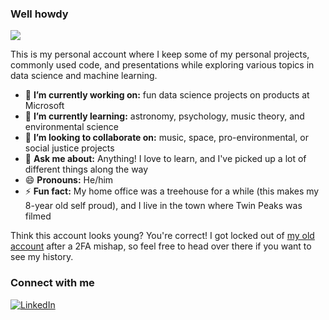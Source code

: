 ### Well howdy

![](https://komarev.com/ghpvc/?username=MacalusoJeff&style=flat-square)

This is my personal account where I keep some of my personal projects, commonly used code, and presentations while exploring various topics in data science and machine learning.

- 🔭 **I’m currently working on:** fun data science projects on products at Microsoft
- 🌱 **I’m currently learning:** astronomy, psychology, music theory, and environmental science
- 👯 **I’m looking to collaborate on:** music, space, pro-environmental, or social justice projects
- 💬 **Ask me about:** Anything! I love to learn, and I've picked up a lot of different things along the way
- 😄 **Pronouns:** He/him
- ⚡ **Fun fact:** My home office was a treehouse for a while (this makes my 8-year old self proud), and I live in the town where Twin Peaks was filmed

Think this account looks young? You're correct! I got locked out of [my old account](https://github.com/JeffMacaluso) after a 2FA mishap, so feel free to head over there if you want to see my history.

### Connect with me

<a href="https://www.linkedin.com/in/macalusojeff/" target="_blank"><img src="https://img.shields.io/badge/LinkedIn-0077B5?style=for-the-badge&logo=linkedin&logoColor=white" alt="LinkedIn"></a>
